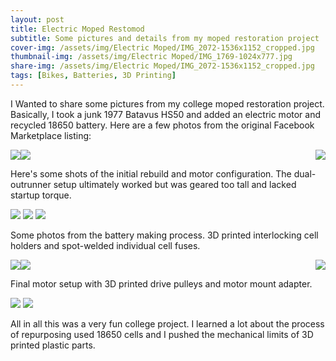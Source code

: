 ```yaml
---
layout: post
title: Electric Moped Restomod
subtitle: Some pictures and details from my moped restoration project
cover-img: /assets/img/Electric Moped/IMG_2072-1536x1152_cropped.jpg
thumbnail-img: /assets/img/Electric Moped/IMG_1769-1024x777.jpg
share-img: /assets/img/Electric Moped/IMG_2072-1536x1152_cropped.jpg
tags: [Bikes, Batteries, 3D Printing]
---
```


I Wanted to share some pictures from my college moped restoration project. Basically, I took a junk 1977 Batavus HS50 and added an electric motor and recycled 18650 battery. Here are a few photos from the original Facebook Marketplace listing:

<img style="float: center;" src="/assets/img/Electric Moped/IMG_1769-1024x777.jpg" class="w-auto p-2">
<img style="float: right;" src="/assets/img/Electric Moped/IMG_1766-1024x782.jpg" class="w-50 p-2">
<img style="float: left;" src="/assets/img/Electric Moped/IMG_1768-1024x749.jpg" class="w-50 p-2">

Here's some shots of the initial rebuild and motor configuration. The dual-outrunner setup ultimately worked but was geared too tall and lacked startup torque.

<img style="float: center;" src="/assets/img/Electric Moped/IMG_1725-1024x768.jpg" class="w-auto p-2">
<img style="float: center;" src="/assets/img/Electric Moped/IMG_1750-1024x768.jpg" class="w-auto p-2">
<img style="float: center;" src="/assets/img/Electric Moped/IMG_1798-1024x768.jpg" class="w-auto p-2">

Some photos from the battery making process. 3D printed interlocking cell holders and spot-welded individual cell fuses.

<img style="float: center;" src="/assets/img/Electric Moped/IMG_1654-1024x768.jpg" class="w-auto p-2">
<img style="float: left;" src="/assets/img/Electric Moped/IMG_1923-768x1024.jpg" class="w-50 p-2">
<img style="float: right;" src="/assets/img/Electric Moped/IMG_1917-768x1024.jpg" class="w-50 p-2">

Final motor setup with 3D printed drive pulleys and motor mount adapter.

<img style="float: center;" src="/assets/img/Electric Moped/IMG_1843-1024x768.jpg" class="w-auto p-2">
<img style="float: center;" src="/assets/img/Electric Moped/IMG_2072-1536x1152.jpg" class="w-auto p-2">

All in all this was a very fun college project. I learned a lot about the process of repurposing used 18650 cells and I pushed the mechanical limits of 3D printed plastic parts.
